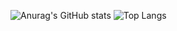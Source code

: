 ![Anurag's GitHub stats](https://github-readme-stats.vercel.app/api?username=HongYong-Woo&show_icons=true&theme=radical)
![Top Langs](https://github-readme-stats.vercel.app/api/top-langs/?username=HongYong-Woo&layout=compact)

<!--
**HongYong-Woo/HongYong-Woo** is a ✨ _special_ ✨ repository because its `README.md` (this file) appears on your GitHub profile.

Here are some ideas to get you started:

- 🔭 I’m currently working on ...
- 🌱 I’m currently learning ...
- 👯 I’m looking to collaborate on ...
- 🤔 I’m looking for help with ...
- 💬 Ask me about ...
- 📫 How to reach me: ...
- 😄 Pronouns: ...
- ⚡ Fun fact: ...

